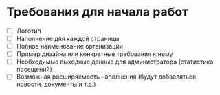 # Требования для начала работ

- [ ] Логотип
- [ ] Наполнение для каждой страницы
- [ ] Полное наименование организации
- [ ] Пример дизайна или конкретные требования к нему  
- [ ] Необходимые выходные данные для администратора (статистика посещений)
- [ ] Возможная расширяемость наполнения (будут добавляться новости, документы и т.д.)
